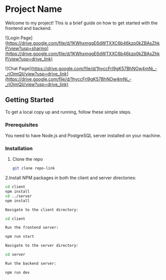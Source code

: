 # Project Name

Welcome to my project! This is a brief guide on how to get started with the frontend and backend.


![Login Page](https://drive.google.com/file/d/1KWhxmggE6dWTXXC6b46kzp0kZBAsZhkP/view?usp=sharing](https://drive.google.com/file/d/1KWhxmggE6dWTXXC6b46kzp0kZBAsZhkP/view?usp=drive_link)

![Chat Page](https://drive.google.com/file/d/1hyccFrI9gK57BhNOw4mNi_-_riOjmQIi/view?usp=drive_link](https://drive.google.com/file/d/1hyccFrI9gK57BhNOw4mNi_-_riOjmQIi/view?usp=drive_link)

## Getting Started

To get a local copy up and running, follow these simple steps.

### Prerequisites

You need to have Node.js and PostgreSQL server installed on your machine.

### Installation

1. Clone the repo
   ```sh
   git clone repo-link

2.Install NPM packages in both the client and server directories:

```sh
cd client
npm install
cd ../server
npm install

Navigate to the client directory:

cd client

Run the frontend server:

npm run start

Navigate to the server directory:

cd server

Run the backend server:

npm run dev


